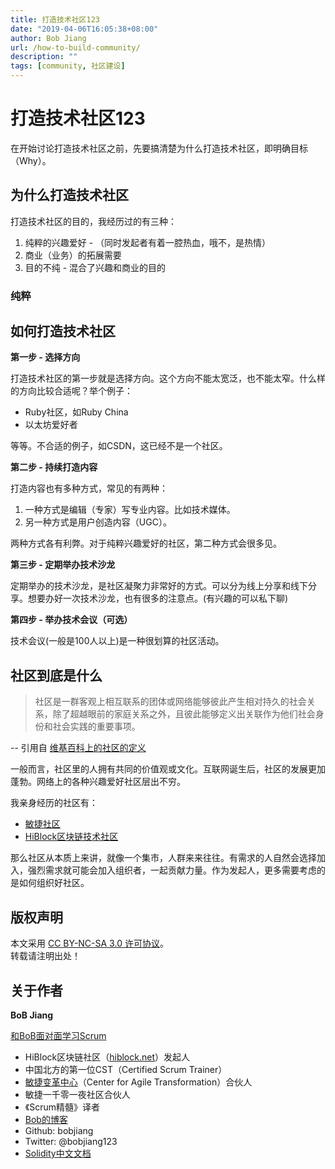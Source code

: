 ```yaml
---
title: 打造技术社区123
date: "2019-04-06T16:05:38+08:00"
author: Bob Jiang
url: /how-to-build-community/
description: ""
tags: [community, 社区建设]
---
```


# 打造技术社区123

在开始讨论打造技术社区之前，先要搞清楚为什么打造技术社区，即明确目标（Why）。

## 为什么打造技术社区
打造技术社区的目的，我经历过的有三种：
1. 纯粹的兴趣爱好 - （同时发起者有着一腔热血，哦不，是热情）
2. 商业（业务）的拓展需要 
3. 目的不纯 - 混合了兴趣和商业的目的

### 纯粹

## 如何打造技术社区

**第一步 - 选择方向**

打造技术社区的第一步就是选择方向。这个方向不能太宽泛，也不能太窄。什么样的方向比较合适呢？举个例子：

- Ruby社区，如Ruby China
- 以太坊爱好者

等等。不合适的例子，如CSDN，这已经不是一个社区。

**第二步 - 持续打造内容**

打造内容也有多种方式，常见的有两种：

1. 一种方式是编辑（专家）写专业内容。比如技术媒体。
2. 另一种方式是用户创造内容（UGC）。

两种方式各有利弊。对于纯粹兴趣爱好的社区，第二种方式会很多见。

**第三步 - 定期举办技术沙龙**

定期举办的技术沙龙，是社区凝聚力非常好的方式。可以分为线上分享和线下分享。想要办好一次技术沙龙，也有很多的注意点。(有兴趣的可以私下聊)

**第四步 - 举办技术会议（可选）**

技术会议(一般是100人以上)是一种很划算的社区活动。

## 社区到底是什么

> 社区是一群客观上相互联系的团体或网络能够彼此产生相对持久的社会关系，除了超越眼前的家庭关系之外，且彼此能够定义出关联作为他们社会身份和社会实践的重要事项。

-- 引用自 [维基百科上的社区的定义](https://zh.wikipedia.org/wiki/%E7%A4%BE%E5%8C%BA)

一般而言，社区里的人拥有共同的价值观或文化。互联网诞生后，社区的发展更加蓬勃。网络上的各种兴趣爱好社区层出不穷。

我亲身经历的社区有：

- [敏捷社区](https://github.com/agiletour-china)
- [HiBlock区块链技术社区](http://hiblock.net)

那么社区从本质上来讲，就像一个集市，人群来来往往。有需求的人自然会选择加入，强烈需求就可能会加入组织者，一起贡献力量。作为发起人，更多需要考虑的是如何组织好社区。

## 版权声明

本文采用 [CC BY-NC-SA 3.0 许可协议](https://creativecommons.org/licenses/by-nc-sa/3.0/deed.zh)。  
转载请注明出处！

## 关于作者

**BoB Jiang**

[和BoB面对面学习Scrum](https://appmopev1px9533.h5.xiaoeknow.com/homepage) 

- HiBlock区块链社区（[hiblock.net](https://hiblock.net)）发起人  
- 中国北方的第一位CST（Certified Scrum Trainer）  
- [敏捷变革中心](https://www.c4at.cn/)（Center for Agile Transformation）合伙人  
- 敏捷一千零一夜社区合伙人  
- 《Scrum精髓》译者
- [Bob的博客](http://www.bobjiang.com)
- Github: bobjiang
- Twitter: @bobjiang123
- [Solidity中文文档](https://solidity-cn.readthedocs.io/zh/develop/)
